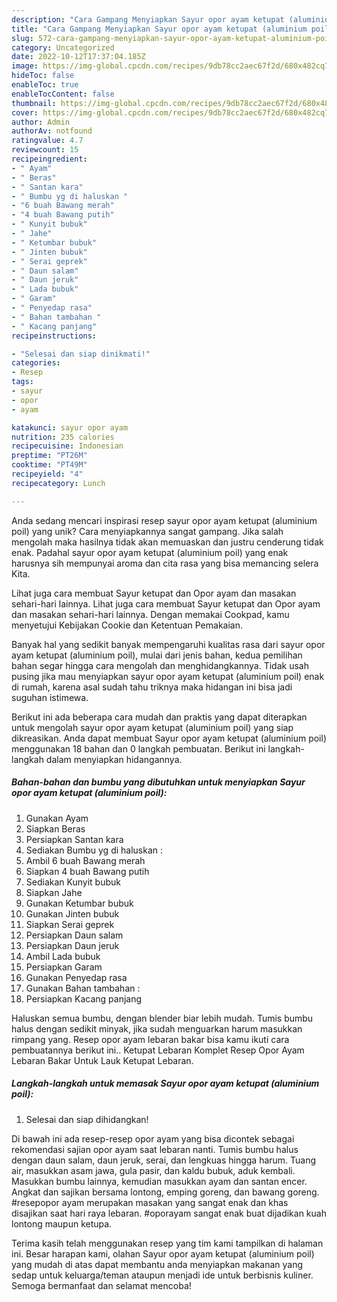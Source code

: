 ```yaml
---
description: "Cara Gampang Menyiapkan Sayur opor ayam ketupat (aluminium poil) yang Lezat Sekali"
title: "Cara Gampang Menyiapkan Sayur opor ayam ketupat (aluminium poil) yang Lezat Sekali"
slug: 572-cara-gampang-menyiapkan-sayur-opor-ayam-ketupat-aluminium-poil-yang-lezat-sekali
category: Uncategorized
date: 2022-10-12T17:37:04.185Z
image: https://img-global.cpcdn.com/recipes/9db78cc2aec67f2d/680x482cq70/sayur-opor-ayam-ketupat-aluminium-poil-foto-resep-utama.jpg
hideToc: false
enableToc: true
enableTocContent: false
thumbnail: https://img-global.cpcdn.com/recipes/9db78cc2aec67f2d/680x482cq70/sayur-opor-ayam-ketupat-aluminium-poil-foto-resep-utama.jpg
cover: https://img-global.cpcdn.com/recipes/9db78cc2aec67f2d/680x482cq70/sayur-opor-ayam-ketupat-aluminium-poil-foto-resep-utama.jpg
author: Admin
authorAv: notfound
ratingvalue: 4.7
reviewcount: 15
recipeingredient:
- " Ayam"
- " Beras"
- " Santan kara"
- " Bumbu yg di haluskan "
- "6 buah Bawang merah"
- "4 buah Bawang putih"
- " Kunyit bubuk"
- " Jahe"
- " Ketumbar bubuk"
- " Jinten bubuk"
- " Serai geprek"
- " Daun salam"
- " Daun jeruk"
- " Lada bubuk"
- " Garam"
- " Penyedap rasa"
- " Bahan tambahan "
- " Kacang panjang"
recipeinstructions:

- "Selesai dan siap dinikmati!"
categories:
- Resep
tags:
- sayur
- opor
- ayam

katakunci: sayur opor ayam 
nutrition: 235 calories
recipecuisine: Indonesian
preptime: "PT26M"
cooktime: "PT49M"
recipeyield: "4"
recipecategory: Lunch

---
```





Anda sedang mencari inspirasi resep sayur opor ayam ketupat (aluminium poil) yang unik? Cara menyiapkannya sangat gampang. Jika salah mengolah maka hasilnya tidak akan memuaskan dan justru cenderung tidak enak. Padahal sayur opor ayam ketupat (aluminium poil) yang enak harusnya sih mempunyai aroma dan cita rasa yang bisa memancing selera Kita.





Lihat juga cara membuat Sayur ketupat dan Opor ayam dan masakan sehari-hari lainnya. Lihat juga cara membuat Sayur ketupat dan Opor ayam dan masakan sehari-hari lainnya. Dengan memakai Cookpad, kamu menyetujui Kebijakan Cookie dan Ketentuan Pemakaian.

Banyak hal yang sedikit banyak mempengaruhi kualitas rasa dari sayur opor ayam ketupat (aluminium poil), mulai dari jenis bahan, kedua pemilihan bahan segar hingga cara mengolah dan menghidangkannya. Tidak usah pusing jika mau menyiapkan sayur opor ayam ketupat (aluminium poil) enak di rumah, karena asal sudah tahu triknya maka hidangan ini bisa jadi suguhan istimewa.






Berikut ini ada beberapa cara mudah dan praktis yang dapat diterapkan untuk mengolah sayur opor ayam ketupat (aluminium poil) yang siap dikreasikan. Anda dapat membuat Sayur opor ayam ketupat (aluminium poil) menggunakan 18 bahan dan 0 langkah pembuatan. Berikut ini langkah-langkah dalam menyiapkan hidangannya.

<!--inarticleads1-->

##### Bahan-bahan dan bumbu yang dibutuhkan untuk menyiapkan Sayur opor ayam ketupat (aluminium poil):

1. Gunakan  Ayam
1. Siapkan  Beras
1. Persiapkan  Santan kara
1. Sediakan  Bumbu yg di haluskan :
1. Ambil 6 buah Bawang merah
1. Siapkan 4 buah Bawang putih
1. Sediakan  Kunyit bubuk
1. Siapkan  Jahe
1. Gunakan  Ketumbar bubuk
1. Gunakan  Jinten bubuk
1. Siapkan  Serai geprek
1. Persiapkan  Daun salam
1. Persiapkan  Daun jeruk
1. Ambil  Lada bubuk
1. Persiapkan  Garam
1. Gunakan  Penyedap rasa
1. Gunakan  Bahan tambahan :
1. Persiapkan  Kacang panjang


Haluskan semua bumbu, dengan blender biar lebih mudah. Tumis bumbu halus dengan sedikit minyak, jika sudah menguarkan harum masukkan rimpang yang. Resep opor ayam lebaran bakar bisa kamu ikuti cara pembuatannya berikut ini.. Ketupat Lebaran Komplet Resep Opor Ayam Lebaran Bakar Untuk Lauk Ketupat Lebaran. 

<!--inarticleads2-->

##### Langkah-langkah untuk memasak Sayur opor ayam ketupat (aluminium poil):


1. Selesai dan siap dihidangkan!

Di bawah ini ada resep-resep opor ayam yang bisa dicontek sebagai rekomendasi sajian opor ayam saat lebaran nanti. Tumis bumbu halus dengan daun salam, daun jeruk, serai, dan lengkuas hingga harum. Tuang air, masukkan asam jawa, gula pasir, dan kaldu bubuk, aduk kembali. Masukkan bumbu lainnya, kemudian masukkan ayam dan santan encer. Angkat dan sajikan bersama lontong, emping goreng, dan bawang goreng. #resepopor ayam merupakan masakan yang sangat enak dan khas disajikan saat hari raya lebaran. #oporayam sangat enak buat dijadikan kuah lontong maupun ketupa. 

Terima kasih telah menggunakan resep yang tim kami tampilkan di halaman ini. Besar harapan kami, olahan Sayur opor ayam ketupat (aluminium poil) yang mudah di atas dapat membantu anda menyiapkan makanan yang sedap untuk keluarga/teman ataupun menjadi ide untuk berbisnis kuliner. Semoga bermanfaat dan selamat mencoba!
